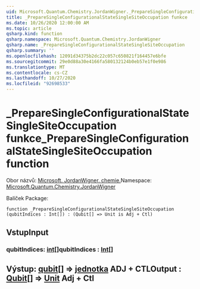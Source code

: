 ```yaml
---
uid: Microsoft.Quantum.Chemistry.JordanWigner._PrepareSingleConfigurationalStateSingleSiteOccupation
title: _PrepareSingleConfigurationalStateSingleSiteOccupation funkce
ms.date: 10/26/2020 12:00:00 AM
ms.topic: article
qsharp.kind: function
qsharp.namespace: Microsoft.Quantum.Chemistry.JordanWigner
qsharp.name: _PrepareSingleConfigurationalStateSingleSiteOccupation
qsharp.summary: ''
ms.openlocfilehash: 12091d34375b2dc22c057c650821f164457e6bfe
ms.sourcegitcommit: 29e0d88a30e4166fa580132124b0eb57e1f0e986
ms.translationtype: MT
ms.contentlocale: cs-CZ
ms.lasthandoff: 10/27/2020
ms.locfileid: "92698533"
---
```

# <a name="_preparesingleconfigurationalstatesinglesiteoccupation-function"></a><span data-ttu-id="32e22-102">_PrepareSingleConfigurationalStateSingleSiteOccupation funkce</span><span class="sxs-lookup"><span data-stu-id="32e22-102">_PrepareSingleConfigurationalStateSingleSiteOccupation function</span></span>

<span data-ttu-id="32e22-103">Obor názvů: [Microsoft. JordanWigner. chemie.](xref:Microsoft.Quantum.Chemistry.JordanWigner)</span><span class="sxs-lookup"><span data-stu-id="32e22-103">Namespace: [Microsoft.Quantum.Chemistry.JordanWigner](xref:Microsoft.Quantum.Chemistry.JordanWigner)</span></span>

<span data-ttu-id="32e22-104">Balíček [](https://nuget.org/packages/)</span><span class="sxs-lookup"><span data-stu-id="32e22-104">Package: [](https://nuget.org/packages/)</span></span>




```qsharp
function _PrepareSingleConfigurationalStateSingleSiteOccupation (qubitIndices : Int[]) : (Qubit[] => Unit is Adj + Ctl)
```


## <a name="input"></a><span data-ttu-id="32e22-105">Vstup</span><span class="sxs-lookup"><span data-stu-id="32e22-105">Input</span></span>

### <a name="qubitindices--int"></a><span data-ttu-id="32e22-106">qubitIndices: [int](xref:microsoft.quantum.lang-ref.int)[]</span><span class="sxs-lookup"><span data-stu-id="32e22-106">qubitIndices : [Int](xref:microsoft.quantum.lang-ref.int)[]</span></span>





## <a name="output--qubit--unit-adj--ctl"></a><span data-ttu-id="32e22-107">Výstup: [qubit](xref:microsoft.quantum.lang-ref.qubit)[] => [jednotka](xref:microsoft.quantum.lang-ref.unit) ADJ + CTL</span><span class="sxs-lookup"><span data-stu-id="32e22-107">Output : [Qubit](xref:microsoft.quantum.lang-ref.qubit)[] => [Unit](xref:microsoft.quantum.lang-ref.unit) Adj + Ctl</span></span>

